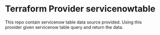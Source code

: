 # Terraform Provider servicenowtable

This repo contain servicenow table data source provided. Using this provider given servicenow table query and return the data.


